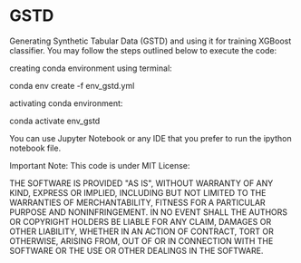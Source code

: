 # GSTD
Generating Synthetic Tabular Data (GSTD) and using it for training XGBoost classifier.
You may follow the steps outlined below to execute the code:

creating conda environment using terminal:

conda env create -f env_gstd.yml

activating conda environment:

conda activate env_gstd

You can use Jupyter Notebook or any IDE that you prefer to run the ipython notebook file.  

Important Note: This code is under MIT License:

THE SOFTWARE IS PROVIDED "AS IS", WITHOUT WARRANTY OF ANY KIND, EXPRESS OR IMPLIED, INCLUDING BUT NOT LIMITED TO THE WARRANTIES OF MERCHANTABILITY, FITNESS FOR A PARTICULAR PURPOSE AND NONINFRINGEMENT. IN NO EVENT SHALL THE AUTHORS OR COPYRIGHT HOLDERS BE LIABLE FOR ANY CLAIM, DAMAGES OR OTHER LIABILITY, WHETHER IN AN ACTION OF CONTRACT, TORT OR OTHERWISE, ARISING FROM, OUT OF OR IN CONNECTION WITH THE SOFTWARE OR THE USE OR OTHER DEALINGS IN THE SOFTWARE.
